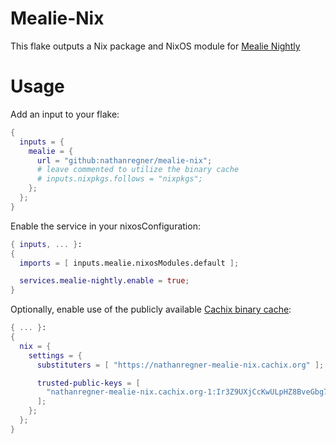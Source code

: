 # Mealie-Nix

This flake outputs a Nix package and NixOS module for [Mealie Nightly](https://nightly.mealie.io/)

# Usage

Add an input to your flake:

```nix
{
  inputs = {
    mealie = {
      url = "github:nathanregner/mealie-nix";
      # leave commented to utilize the binary cache
      # inputs.nixpkgs.follows = "nixpkgs";
    };
  };
}
```

Enable the service in your nixosConfiguration:

```nix
{ inputs, ... }:
{
  imports = [ inputs.mealie.nixosModules.default ];

  services.mealie-nightly.enable = true;
}
```

Optionally, enable use of the publicly available [Cachix binary
cache](https://app.cachix.org/cache/nathanregner-mealie-nix):

```nix
{ ... }:
{
  nix = {
    settings = {
      substituters = [ "https://nathanregner-mealie-nix.cachix.org" ];

      trusted-public-keys = [
        "nathanregner-mealie-nix.cachix.org-1:Ir3Z9UXjCcKwULpHZ8BveGbg7Az7edKLs4RPlrM1USM="
      ];
    };
  };
}
```
